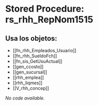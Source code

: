 # Stored Procedure: rs_rhh_RepNom1515

## Usa los objetos:
- [[fn_rhh_Empleados_Usuario]]
- [[fn_rhh_SueldoFch]]
- [[fn_sis_GetUsuActual]]
- [[gen_ccosto]]
- [[gen_sucursal]]
- [[rhh_emplea]]
- [[rhh_liqmes]]
- [[V_rhh_concep]]

*No code available.*
